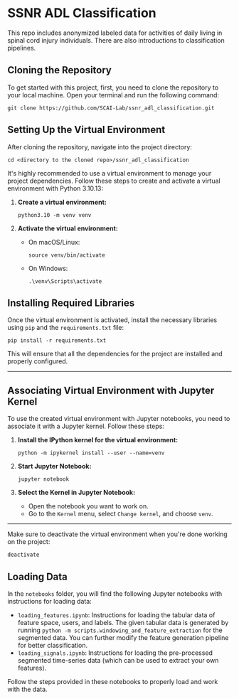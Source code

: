 # SSNR ADL Classification

This repo includes anonymized labeled data for activities of daily living in spinal cord injury individuals. There are also introductions to classification pipelines.

## Cloning the Repository

To get started with this project, first, you need to clone the repository to your local machine. Open your terminal and run the following command:

`git clone https://github.com/SCAI-Lab/ssnr_adl_classification.git`

## Setting Up the Virtual Environment

After cloning the repository, navigate into the project directory:

`cd <directory to the cloned repo>/ssnr_adl_classification`

It's highly recommended to use a virtual environment to manage your project dependencies. Follow these steps to create and activate a virtual environment with Python 3.10.13:

1. **Create a virtual environment:**

    `python3.10 -m venv venv`

2. **Activate the virtual environment:**

    - On macOS/Linux:

        `source venv/bin/activate`

    - On Windows:

        `.\venv\Scripts\activate`

## Installing Required Libraries

Once the virtual environment is activated, install the necessary libraries using `pip` and the `requirements.txt` file:

`pip install -r requirements.txt`

This will ensure that all the dependencies for the project are installed and properly configured.

---

## Associating Virtual Environment with Jupyter Kernel

To use the created virtual environment with Jupyter notebooks, you need to associate it with a Jupyter kernel. Follow these steps:

1. **Install the IPython kernel for the virtual environment:**

    `python -m ipykernel install --user --name=venv`

2. **Start Jupyter Notebook:**

    `jupyter notebook`

3. **Select the Kernel in Jupyter Notebook:**
    - Open the notebook you want to work on.
    - Go to the `Kernel` menu, select `Change kernel`, and choose `venv`.

---

Make sure to deactivate the virtual environment when you're done working on the project:

`deactivate`

## Loading Data

In the `notebooks` folder, you will find the following Jupyter notebooks with instructions for loading data:

- `loading_features.ipynb`: Instructions for loading the tabular data of feature space, users, and labels. The given tabular data is generated by running `python -m scripts.windowing_and_feature_extraction` for the segmented data. You can further modify the feature generation pipeline for better classification.
- `loading_signals.ipynb`: Instructions for loading the pre-processed segmented time-series data (which can be used to extract your own features).

Follow the steps provided in these notebooks to properly load and work with the data.
